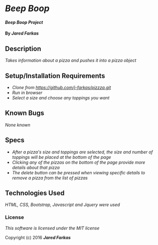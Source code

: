 # _Beep Boop_

#### _Beep Boop Project_

#### By _**Jared Farkas**_

## Description

_Takes information about a pizza and pushes it into a pizza object_

## Setup/Installation Requirements

* _Clone from https://github.com/j-farkas/pizzza.git_
* _Run in browser_
* _Select a size and choose any toppings you want_


## Known Bugs

_None known_

## Specs
* _After a pizza's size and toppings are selected, the size and number of toppings will be placed at the bottom of the page_
* _Clicking any of the pizzas on the bottom of the page provide more details about that pizza_
* _The delete button can be pressed when viewing specific details to remove a pizza from the list of pizzas_

## Technologies Used

_HTML, CSS, Bootstrap, Javascript and Jquery were used_

### License

*This software is licensed under the MIT license*

Copyright (c) 2016 **_Jared Farkas_**
